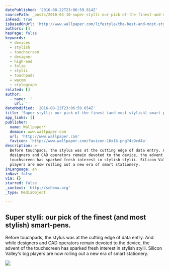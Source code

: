 ```yaml
---
datePublished: '2016-08-22T23:06:59.814Z'
sourcePath: _posts/2016-04-16-super-stylli-our-pick-of-the-finest-and-most-stylish-smar.md
inFeed: true
isBasedOnUrl: 'http://www.wallpaper.com/lifestyle/the-best-and-most-stylish-computer-pens'
authors: []
hasPage: false
keywords:
  - devices
  - stylish
  - touchscreen
  - designer
  - high-end
  - folio
  - stylii
  - touchpads
  - wacom
  - stylograph
related: []
author:
  - name: ''
    url: ''
dateModified: '2016-08-22T23:06:59.654Z'
title: 'Super stylli: our pick of the finest (and most stylish) smart-pens.'
app_links: []
publisher:
  name: Wallpaper*
  domain: www.wallpaper.com
  url: 'http://www.wallpaper.com'
  favicon: 'http://www.wallpaper.com/favicon-16x16.png?4c9cd4a'
description: >-
  Before touchpads, the stylus was at the cutting edge of data entry. And while
  designers and CAD operators remain devoted to the device, the advent of the
  touchscreen has sparked fresh interest in stylish stylii. Silicon Valley's big
  players are now rolling out a new era of smart stationery.
inLanguage: en
inNav: false
via: {}
starred: false
_context: 'http://schema.org'
_type: MediaObject

---
```

<article style=""><h1>Super stylli: our pick of the finest (and most stylish) smart-pens.</h1><p>Before touchpads, the stylus was at the cutting edge of data entry. And while designers and CAD operators remain devoted to the device, the advent of the touchscreen has sparked fresh interest in stylish stylii. Silicon Valley's big players are now rolling out a new era of smart stationery.</p><img src="https://s3-us-west-2.amazonaws.com/the-grid-img/p/5e8ee90cdb71d0172520dfe163b9d60343600194.jpg" /></article>